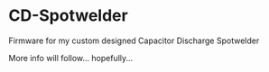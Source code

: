 # CD-Spotwelder
Firmware for my custom designed Capacitor Discharge Spotwelder

More info will follow... hopefully...